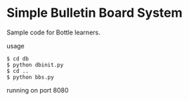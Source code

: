 # Simple Bulletin Board System

Sample code for Bottle learners.

usage

```
$ cd db
$ python dbinit.py
$ cd ..
$ python bbs.py
```

running on port 8080








